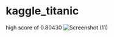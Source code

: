 # kaggle_titanic
high score of 0.80430
![Screenshot (11)](https://github.com/Alx-nder/kaggle_titanic/assets/73898452/139cd335-71b8-4d5d-b294-ebd45154da8e)
